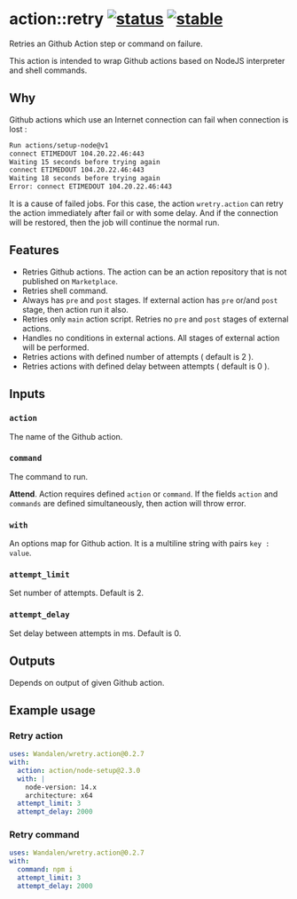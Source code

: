 
# action::retry [![status](https://github.com/Wandalen/wretry.action/actions/workflows/StandardPublish.yml/badge.svg)](https://github.com/Wandalen/wretry.action/actions/workflows/StandardPublish.yml) [![stable](https://img.shields.io/badge/stability-stable-brightgreen.svg)](https://github.com/emersion/stability-badges#stable)

Retries an Github Action step or command on failure.

This action is intended to wrap Github actions based on NodeJS interpreter and shell commands.

## Why

Github actions which use an Internet connection can fail when connection is lost :

```bash
Run actions/setup-node@v1
connect ETIMEDOUT 104.20.22.46:443
Waiting 15 seconds before trying again
connect ETIMEDOUT 104.20.22.46:443
Waiting 18 seconds before trying again
Error: connect ETIMEDOUT 104.20.22.46:443
```

It is a cause of failed jobs. For this case, the action `wretry.action` can retry the action immediately after fail or with some delay. And if the connection will be restored, then the job will continue the normal run.

## Features

- Retries Github actions. The action can be an action repository that is not published on `Marketplace`.
- Retries shell command.
- Always has `pre` and `post` stages. If external action has `pre` or/and `post` stage, then action run it also.
- Retries only `main` action script. Retries no `pre` and `post` stages of external actions.
- Handles no conditions in external actions. All stages of external action will be performed.
- Retries actions with defined number of attempts ( default is 2 ).
- Retries actions with defined delay between attempts ( default is 0 ).

## Inputs

### `action`

The name of the Github action.

### `command`

The command to run.

**Attend**. Action requires defined `action` or `command`. If the fields `action` and `commands` are defined simultaneously, then action will throw error.

### `with`

An options map for Github action. It is a multiline string with pairs `key : value`.

### `attempt_limit`

Set number of attempts. Default is 2.

### `attempt_delay`

Set delay between attempts in ms. Default is 0.

## Outputs

Depends on output of given Github action.

## Example usage

### Retry action

```yaml
uses: Wandalen/wretry.action@0.2.7
with:
  action: action/node-setup@2.3.0
  with: |
    node-version: 14.x
    architecture: x64
  attempt_limit: 3
  attempt_delay: 2000
```

### Retry command

```yaml
uses: Wandalen/wretry.action@0.2.7
with:
  command: npm i
  attempt_limit: 3
  attempt_delay: 2000
```
